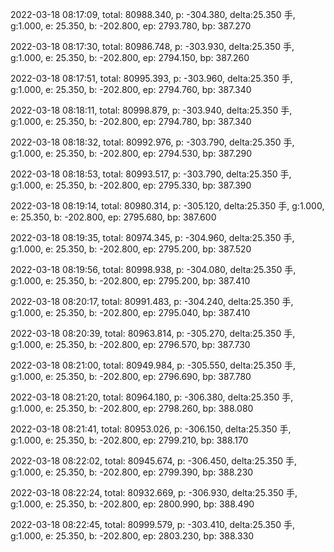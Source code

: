 2022-03-18 08:17:09, total: 80988.340, p: -304.380, delta:25.350 手, g:1.000, e: 25.350, b: -202.800, ep: 2793.780, bp: 387.270

2022-03-18 08:17:30, total: 80986.748, p: -303.930, delta:25.350 手, g:1.000, e: 25.350, b: -202.800, ep: 2794.150, bp: 387.260

2022-03-18 08:17:51, total: 80995.393, p: -303.960, delta:25.350 手, g:1.000, e: 25.350, b: -202.800, ep: 2794.760, bp: 387.340

2022-03-18 08:18:11, total: 80998.879, p: -303.940, delta:25.350 手, g:1.000, e: 25.350, b: -202.800, ep: 2794.780, bp: 387.340

2022-03-18 08:18:32, total: 80992.976, p: -303.790, delta:25.350 手, g:1.000, e: 25.350, b: -202.800, ep: 2794.530, bp: 387.290

2022-03-18 08:18:53, total: 80993.517, p: -303.790, delta:25.350 手, g:1.000, e: 25.350, b: -202.800, ep: 2795.330, bp: 387.390

2022-03-18 08:19:14, total: 80980.314, p: -305.120, delta:25.350 手, g:1.000, e: 25.350, b: -202.800, ep: 2795.680, bp: 387.600

2022-03-18 08:19:35, total: 80974.345, p: -304.960, delta:25.350 手, g:1.000, e: 25.350, b: -202.800, ep: 2795.200, bp: 387.520

2022-03-18 08:19:56, total: 80998.938, p: -304.080, delta:25.350 手, g:1.000, e: 25.350, b: -202.800, ep: 2795.200, bp: 387.410

2022-03-18 08:20:17, total: 80991.483, p: -304.240, delta:25.350 手, g:1.000, e: 25.350, b: -202.800, ep: 2795.040, bp: 387.410

2022-03-18 08:20:39, total: 80963.814, p: -305.270, delta:25.350 手, g:1.000, e: 25.350, b: -202.800, ep: 2796.570, bp: 387.730

2022-03-18 08:21:00, total: 80949.984, p: -305.550, delta:25.350 手, g:1.000, e: 25.350, b: -202.800, ep: 2796.690, bp: 387.780

2022-03-18 08:21:20, total: 80964.180, p: -306.380, delta:25.350 手, g:1.000, e: 25.350, b: -202.800, ep: 2798.260, bp: 388.080

2022-03-18 08:21:41, total: 80953.026, p: -306.150, delta:25.350 手, g:1.000, e: 25.350, b: -202.800, ep: 2799.210, bp: 388.170

2022-03-18 08:22:02, total: 80945.674, p: -306.450, delta:25.350 手, g:1.000, e: 25.350, b: -202.800, ep: 2799.390, bp: 388.230

2022-03-18 08:22:24, total: 80932.669, p: -306.930, delta:25.350 手, g:1.000, e: 25.350, b: -202.800, ep: 2800.990, bp: 388.490

2022-03-18 08:22:45, total: 80999.579, p: -303.410, delta:25.350 手, g:1.000, e: 25.350, b: -202.800, ep: 2803.230, bp: 388.330